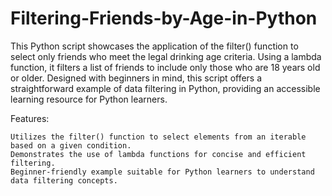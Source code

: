 # Filtering-Friends-by-Age-in-Python
This Python script showcases the application of the filter() function to select only friends who meet the legal drinking age criteria. Using a lambda function, it filters a list of friends to include only those who are 18 years old or older. Designed with beginners in mind, this script offers a straightforward example of data filtering in Python, providing an accessible learning resource for Python learners.

Features:

    Utilizes the filter() function to select elements from an iterable based on a given condition.
    Demonstrates the use of lambda functions for concise and efficient filtering.
    Beginner-friendly example suitable for Python learners to understand data filtering concepts.
